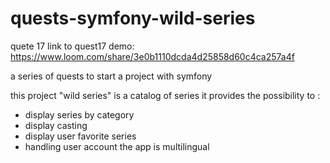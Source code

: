 # quests-symfony-wild-series

quete 17 link to quest17 demo:
https://www.loom.com/share/3e0b1110dcda4d25858d60c4ca257a4f

a series of quests to start a project with symfony

this project "wild series" is a catalog of series
it provides the possibility to :
- display series by category
- display casting
- display user favorite series
- handling user account
the app is multilingual


